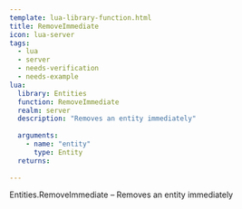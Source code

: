 ```yaml
---
template: lua-library-function.html
title: RemoveImmediate
icon: lua-server
tags:
  - lua
  - server
  - needs-verification
  - needs-example
lua:
  library: Entities
  function: RemoveImmediate
  realm: server
  description: "Removes an entity immediately"
  
  arguments:
    - name: "entity"
      type: Entity
  returns:
    
---
```


<div class="lua__search__keywords">
Entities.RemoveImmediate &#x2013; Removes an entity immediately
</div>
